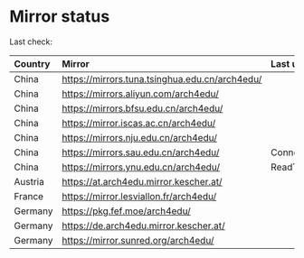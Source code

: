 <script src="./time.js"></script>
# Mirror status
Last check: <script type="text/javascript">localize(1689070884.5475094);</script>

|Country|Mirror|Last update|
|:------|:-----|:----------|
|China|https://mirrors.tuna.tsinghua.edu.cn/arch4edu/|<script type="text/javascript">localize(1689057457);</script>|
|China|https://mirrors.aliyun.com/arch4edu/|<script type="text/javascript">localize(1688970951);</script>|
|China|https://mirrors.bfsu.edu.cn/arch4edu/|<script type="text/javascript">localize(1689014101);</script>|
|China|https://mirror.iscas.ac.cn/arch4edu/|<script type="text/javascript">localize(1689057457);</script>|
|China|https://mirrors.nju.edu.cn/arch4edu/|<script type="text/javascript">localize(1688970951);</script>|
|China|https://mirrors.sau.edu.cn/arch4edu/|ConnectionError|
|China|https://mirrors.ynu.edu.cn/arch4edu/|ReadTimeout|
|Austria|https://at.arch4edu.mirror.kescher.at/|<script type="text/javascript">localize(1689014101);</script>|
|France|https://mirror.lesviallon.fr/arch4edu/|<script type="text/javascript">localize(1689014101);</script>|
|Germany|https://pkg.fef.moe/arch4edu/|<script type="text/javascript">localize(1689014101);</script>|
|Germany|https://de.arch4edu.mirror.kescher.at/|<script type="text/javascript">localize(1689014101);</script>|
|Germany|https://mirror.sunred.org/arch4edu/|<script type="text/javascript">localize(1689014101);</script>|

<script src="./tablefilter/tablefilter.js"></script>
<script src="./table.js"></script>